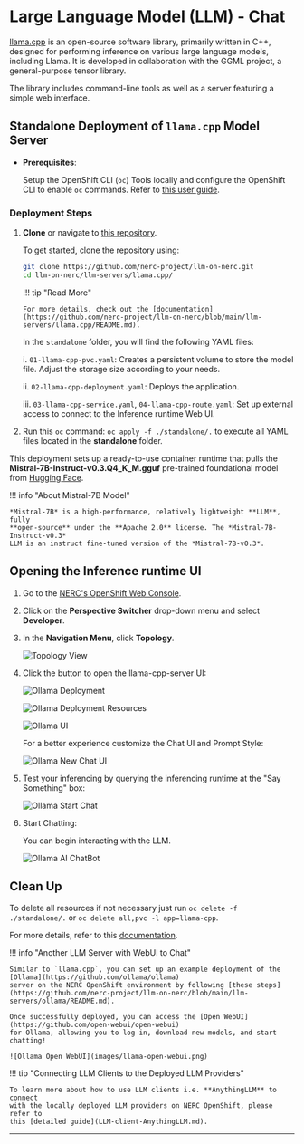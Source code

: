 # Large Language Model (LLM) - Chat

[llama.cpp](https://github.com/ggml-org/llama.cpp) is an open-source software
library, primarily written in C++, designed for performing inference on various
large language models, including Llama. It is developed in collaboration with
the GGML project, a general-purpose tensor library.

The library includes command-line tools as well as a server featuring a simple
web interface.

## Standalone Deployment of `llama.cpp` Model Server

-   **Prerequisites**:

    Setup the OpenShift CLI (`oc`) Tools locally and configure the OpenShift CLI
    to enable `oc` commands. Refer to [this user guide](../../openshift/logging-in/setup-the-openshift-cli.md).

### Deployment Steps

1.  **Clone** or navigate to [this repository](https://github.com/nerc-project/llm-on-nerc.git).

    To get started, clone the repository using:

    ```sh
    git clone https://github.com/nerc-project/llm-on-nerc.git
    cd llm-on-nerc/llm-servers/llama.cpp/
    ```

    !!! tip "Read More"

        For more details, check out the [documentation](https://github.com/nerc-project/llm-on-nerc/blob/main/llm-servers/llama.cpp/README.md).

    In the `standalone` folder, you will find the following YAML files:

    i. `01-llama-cpp-pvc.yaml`: Creates a persistent volume to store the model file.
    Adjust the storage size according to your needs.

    ii. `02-llama-cpp-deployment.yaml`: Deploys the application.

    iii. `03-llama-cpp-service.yaml`, `04-llama-cpp-route.yaml`: Set up external
    access to connect to the Inference runtime Web UI.

2. Run this `oc` command: `oc apply -f ./standalone/.` to execute all YAML files
located in the **standalone** folder.

This deployment sets up a ready-to-use container runtime that pulls the
**Mistral-7B-Instruct-v0.3.Q4_K_M.gguf** pre-trained foundational model from
[Hugging Face](https://huggingface.co/mistralai/Mistral-7B-Instruct-v0.3).

!!! info "About Mistral-7B Model"

    *Mistral-7B* is a high-performance, relatively lightweight **LLM**, fully
    **open-source** under the **Apache 2.0** license. The *Mistral-7B-Instruct-v0.3*
    LLM is an instruct fine-tuned version of the *Mistral-7B-v0.3*.

## Opening the Inference runtime UI

1. Go to the [NERC's OpenShift Web Console](https://console.apps.shift.nerc.mghpcc.org).

2. Click on the **Perspective Switcher** drop-down menu and select **Developer**.

3. In the **Navigation Menu**, click **Topology**.

    ![Topology View](images/topology-view.png)

4. Click the button to open the llama-cpp-server UI:

    ![Ollama Deployment](images/llama-deployment.png)

    ![Ollama Deployment Resources](images/ollama-deployment-resources.png)

    ![Ollama UI](images/ollam-ui.png)

    For a better experience customize the Chat UI and Prompt Style:

    ![Ollama New Chat UI](images/ollama-change-UI-promt-style.png)

5. Test your inferencing by querying the inferencing runtime at the "Say Something"
    box:

    ![Ollama Start Chat](images/ollama-start-chat.png)

6. Start Chatting:

    You can begin interacting with the LLM.

    ![Ollama AI ChatBot](images/AI-ChatBot.png)

## Clean Up

To delete all resources if not necessary just run `oc delete -f ./standalone/.`
or `oc delete all,pvc -l app=llama-cpp`.

For more details, refer to this [documentation](https://github.com/nerc-project/llm-on-nerc/blob/main/llm-servers/llama.cpp/README.md).

!!! info "Another LLM Server with WebUI to Chat"

    Similar to `llama.cpp`, you can set up an example deployment of the [Ollama](https://github.com/ollama/ollama)
    server on the NERC OpenShift environment by following [these steps](https://github.com/nerc-project/llm-on-nerc/blob/main/llm-servers/ollama/README.md).

    Once successfully deployed, you can access the [Open WebUI](https://github.com/open-webui/open-webui)
    for Ollama, allowing you to log in, download new models, and start chatting!

    ![Ollama Open WebUI](images/llama-open-webui.png)

!!! tip "Connecting LLM Clients to the Deployed LLM Providers"

    To learn more about how to use LLM clients i.e. **AnythingLLM** to connect
    with the locally deployed LLM providers on NERC OpenShift, please refer to
    this [detailed guide](LLM-client-AnythingLLM.md).

---
